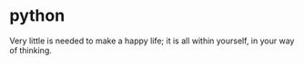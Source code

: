 # python
Very little is needed to make a happy life; it is all within yourself, in your way of thinking.
